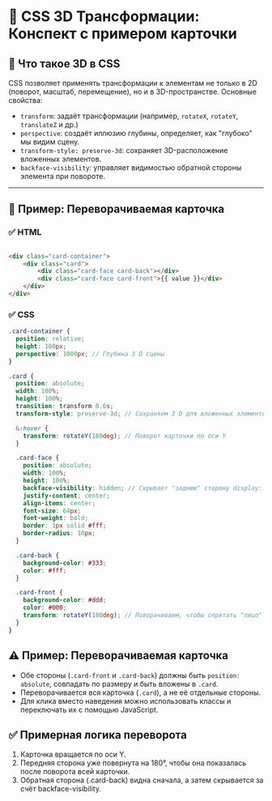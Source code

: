# 🎨 CSS 3D Трансформации: Конспект с примером карточки

## 📌 Что такое 3D в CSS

CSS позволяет применять трансформации к элементам не только в 2D (поворот, масштаб, перемещение), но и в
3D-пространстве. Основные свойства:

- `transform`: задаёт трансформации (например, `rotateX`, `rotateY`, `translateZ` и др.)
- `perspective`: создаёт иллюзию глубины, определяет, как "глубоко" мы видим сцену.
- `transform-style: preserve-3d`: сохраняет 3D-расположение вложенных элементов.
- `backface-visibility`: управляет видимостью обратной стороны элемента при повороте.

---

## 🧱 Пример: Переворачиваемая карточка

### ✅ HTML

```html

<div class="card-container">
    <div class="card">
        <div class="card-face card-back"></div>
        <div class="card-face card-front">{{ value }}</div>
    </div>
</div>
```

### ✅ CSS

```scss
.card-container {
  position: relative;
  height: 180px;
  perspective: 1000px; // Глубина 3 D сцены
}

.card {
  position: absolute;
  width: 100%;
  height: 100%;
  transition: transform 0.6s;
  transform-style: preserve-3d; // Сохраняем 3 D для вложенных элементов cursor: pointer;

  &:hover {
    transform: rotateY(180deg); // Поворот карточки по оси Y
  }

  .card-face {
    position: absolute;
    width: 100%;
    height: 100%;
    backface-visibility: hidden; // Скрывает "заднюю" сторону display: flex;
    justify-content: center;
    align-items: center;
    font-size: 64px;
    font-weight: bold;
    border: 1px solid #fff;
    border-radius: 10px;
  }

  .card-back {
    background-color: #333;
    color: #fff;
  }

  .card-front {
    background-color: #ddd;
    color: #000;
    transform: rotateY(180deg); // Поворачиваем, чтобы спрятать "лицо"
  }
}
```

## ⚠️ Пример: Переворачиваемая карточка

- Обе стороны (`.card-front` и `.card-back`) должны быть `position: absolute`, совпадать по размеру и быть вложены в
  `.card`.
- Переворачивается вся карточка (`.card`), а не её отдельные стороны.
- Для клика вместо наведения можно использовать классы и переключать их с помощью JavaScript.

## ✅ Примерная логика переворота

1. Карточка вращается по оси Y.
2. Передняя сторона уже повернута на 180°, чтобы она показалась после поворота всей карточки.
3. Обратная сторона (.card-back) видна сначала, а затем скрывается за счёт backface-visibility.